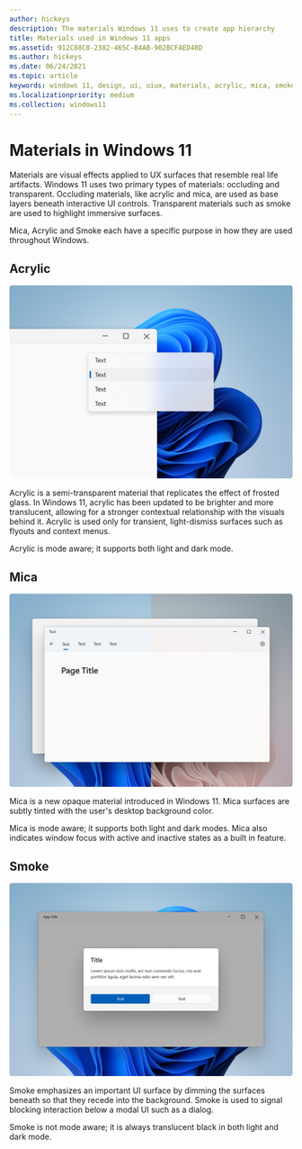 ```yaml
---
author: hickeys
description: The materials Windows 11 uses to create app hierarchy
title: Materials used in Windows 11 apps
ms.assetid: 912C88C8-2382-465C-B4AB-902BCFAED48D
ms.author: hickeys
ms.date: 06/24/2021
ms.topic: article
keywords: windows 11, design, ui, uiux, materials, acrylic, mica, smoke
ms.localizationpriority: medium
ms.collection: windows11
---
```


# Materials in Windows 11

Materials are visual effects applied to UX surfaces that resemble real life artifacts. Windows 11 uses two primary types of materials: occluding and transparent. Occluding materials, like acrylic and mica, are used as base layers beneath interactive UI controls. Transparent materials such as smoke are used to highlight immersive surfaces.

Mica, Acrylic and Smoke each have a specific purpose in how they are used throughout Windows.

## Acrylic

![A semi-transparent UI surface made of acrylic](images/materials_acrylic_hero_1880.png)

Acrylic is a semi-transparent material that replicates the effect of frosted glass. In Windows 11, acrylic has been updated to be brighter and more translucent, allowing for a stronger contextual relationship with the visuals behind it. Acrylic is used only for transient, light-dismiss surfaces such as flyouts and context menus.

Acrylic is mode aware; it supports both light and dark mode.

## Mica

![Several UI surfaces made of Mica demonstrating how Mica is subtly tinted based on the user's desktop color](images/materials_mica_hero_1880.png)

Mica is a new opaque material introduced in Windows 11. Mica surfaces are subtly tinted with the user's desktop background color.

Mica is mode aware; it supports both light and dark modes. Mica also indicates window focus with active and inactive states as a built in feature.

## Smoke

![A modal dialog hovering above a window dimmed by smoke](images/materials_smoke_hero_1880.png)

Smoke emphasizes an important UI surface by dimming the surfaces beneath so that they recede into the background. Smoke is used to signal blocking interaction below a modal UI such as a dialog.

Smoke is not mode aware; it is always translucent black in both light and dark mode.
